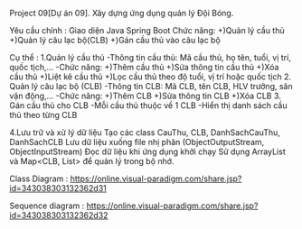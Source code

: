 Project 09[Dự án 09]. Xây dựng ứng dụng quản lý Đội Bóng.

Yêu cầu chính :
Giao diện Java Spring Boot
Chức năng:
+)Quản lý cầu thủ
+)Quản lý câu lạc bộ(CLB)
+)Gán cầu thủ vào câu lạc bộ

Cụ thể : 
1.Quản lý cầu thủ
-Thông tin cầu thủ: Mã cầu thủ, họ tên, tuổi, vị trí, quốc tịch,...
-Chức năng:
+)Thêm cầu thủ
+)Sửa thông tin cầu thủ
+)Xóa cầu thủ
+)Liệt kê cầu thủ
+)Lọc cầu thủ theo độ tuổi, vị trí hoặc quốc tịch
2. Quản lý câu lạc bộ (CLB)
-Thông tin CLB: Mã CLB, tên CLB, HLV trưởng, sân vận động,...
-Chức năng:
+)Thêm CLB
+)Sửa thông tin CLB
+)Xóa CLB
3. Gán cầu thủ cho CLB
-Mỗi cầu thủ thuộc về 1 CLB
-Hiển thị danh sách cầu thủ theo từng CLB

4.Lưu trữ và xử lý dữ liệu
Tạo các class CauThu, CLB, DanhSachCauThu, DanhSachCLB
Lưu dữ liệu xuống file nhị phân (ObjectOutputStream, ObjectInputStream)
Đọc dữ liệu khi ứng dụng khởi chạy
Sử dụng ArrayList<CauThu> và Map<CLB, List<CauThu>> để quản lý trong bộ nhớ.


Class Diagram :
https://online.visual-paradigm.com/share.jsp?id=343038303132362d31

Sequence diagram :
https://online.visual-paradigm.com/share.jsp?id=343038303132362d32


